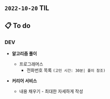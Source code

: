 ## `2022-10-20` TIL

## 📋 To do

### DEV

+ **알고리즘 풀이**
  + 프로그래머스
    + 전화번호 목록 `(고민 시간: 30분| 풀이 참조)`

+ **커리어 서비스**
  + 내용 채우기 - 최대한 자세하게 작성